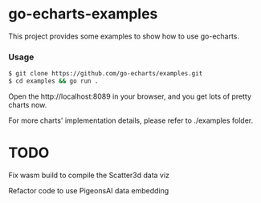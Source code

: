 # go-echarts-examples

This project provides some examples to show how to use go-echarts.


### Usage

```bash
$ git clone https://github.com/go-echarts/examples.git
$ cd examples && go run .
``` 

Open the http://localhost:8089 in your browser, and you get lots of pretty charts now.

For more charts' implementation details, please refer to ./examples folder.

# TODO

Fix wasm build to compile the Scatter3d data viz

Refactor code to use PigeonsAI data embedding
